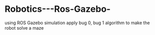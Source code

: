 # Robotics---Ros-Gazebo-
using ROS Gazebo simulation apply bug 0, bug 1 algorithm to make the robot solve a maze
